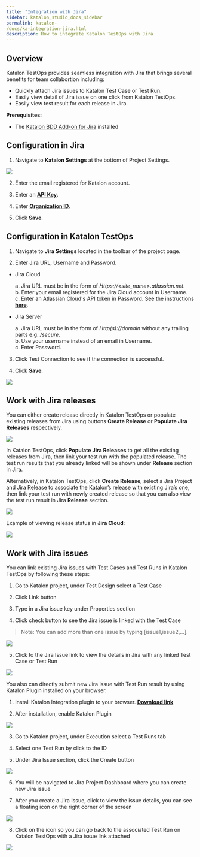 ```yaml
---
title: "Integration with Jira" 
sidebar: katalon_studio_docs_sidebar
permalink: katalon-
/docs/ka-integration-jira.html 
description: How to integrate Katalon TestOps with Jira
---
```

## Overview

Katalon TestOps provides seamless integration with Jira that brings several benefits for team collabortion including:
* Quickly attach Jira issues to Katalon Test Case or Test Run.
* Easily view detail of Jira issue on one click from Katalon TestOps.
* Easily view test result for each release in Jira.

**Prerequisites:**
* The [Katalon BDD Add-on for Jira](https://docs.katalon.com/katalon-studio/docs/BDD-field-jira-cloud.html#install-and-use-katalon-bdd-custom-field-in-jira-cloud) installed 

## Configuration in Jira

1. Navigate to **Katalon Settings** at the bottom of Project Settings.

![](https://github.com/katalon-studio/docs-images/raw/master/katalon-analytics/docs/jira-ka-configure/1-jira-ka-config.png)

2. Enter the email registered for Katalon account.

3. Enter an **[API Key](https://docs.katalon.com/katalon-analytics/docs/api-key.html)**.

4. Enter **[Organization ID](https://docs.katalon.com/katalon-analytics/docs/getting-started.html)**.

5. Click **Save**.

## Configuration in Katalon TestOps

1. Navigate to **Jira Settings** located in the toolbar of the project page.

2. Enter Jira URL, Username and Password.

* Jira Cloud

    a. Jira URL must be in the form of _Https://<site_name>.atlassian.net_.\
    b. Enter your email registered for the Jira Cloud account in Username.\
    c. Enter an Atlassian Cloud's API token in Password. See the instructions **[here](https://confluence.atlassian.com/cloud/api-tokens-938839638.html)**.

* Jira Server

    a. Jira URL must be in the form of _Http(s)://domain_ without any trailing parts e.g. _/secure_.\
    b. Use your username instead of an email in Username.\
    c. Enter Password.

3. Click Test Connection to see if the connection is successful.

4. Click **Save**.

![](https://github.com/katalon-studio/docs-images/blob/master/katalon-analytics/docs/jira-ka-configure/2-jira-ka-config.JPG)

## Work with Jira releases

You can either create release directly in Katalon TestOps or populate existing releases from Jira using buttons **Create Release** or **Populate Jira Releases** respectively.

![](https://github.com/katalon-studio/docs-images/blob/master/katalon-analytics/docs/jira-ka-configure/ka-create-release.JPG)

In Katalon TestOps, click **Populate Jira Releases** to get all the existing releases from Jira, then link your test run with the populated release. The test run results that you already linked will be shown under **Release** section in Jira.

Alternatively, in Katalon TestOps, click **Create Release**, select a Jira Project and Jira Release to associate the Katalon’s release with existing Jira’s one, then link your test run with newly created release so that you can also view the test run result in Jira **Release** section.

![](https://github.com/katalon-studio/docs-images/blob/master/katalon-analytics/docs/jira-ka-configure/ka-create-release-2.JPG)

Example of viewing release status in **Jira Cloud**:

![](https://github.com/katalon-studio/docs-images/blob/master/katalon-analytics/docs/jira-ka-configure/jira-release-result-example.JPG)


## Work with Jira issues

You can link existing Jira issues with Test Cases and Test Runs in Katalon TestOps by following these steps:
1. Go to Katalon project, under Test Design select a Test Case

2. Click Link button

3. Type in a Jira issue key under Properties section

4. Click check button to see the Jira issue is linked with the Test Case

> Note: You can add more than one issue by typing [issue1,issue2,...].

![](https://github.com/katalon-studio/docs-images/blob/master/katalon-analytics/docs/jira-ka-configure/ka-link-jira-issue-with-test-case.JPG)

5. Click to the Jira Issue link to view the details in Jira with any linked Test Case or Test Run

![](https://github.com/katalon-studio/docs-images/blob/master/katalon-analytics/docs/jira-ka-configure/jira-issue-detail-with-linked-test-case.JPG)

You also can directly submit new Jira issue with Test Run result by using Katalon Plugin installed on your browser.

1. Install Katalon Integration plugin to your browser. **[Download link](https://chrome.google.com/webstore/category/extensions)**

2. After installation, enable Katalon Plugin

![](https://github.com/katalon-studio/docs-images/blob/master/katalon-analytics/docs/jira-ka-configure/katalon-plugin-installed.JPG)

3. Go to Katalon project, under Execution select a Test Runs tab

4. Select one Test Run by click to the ID

5. Under Jira Issue section, click the Create button


![](https://github.com/katalon-studio/docs-images/blob/master/katalon-analytics/docs/jira-ka-configure/ka-create-jira-issue.JPG)

6. You will be navigated to Jira Project Dashboard where you can create new Jira issue

7. After you create a Jira Issue, click to view the issue details, you can see a floating icon on the right corner of the screen

![](https://github.com/katalon-studio/docs-images/blob/master/katalon-analytics/docs/jira-ka-configure/jira-issue-detail-with-floating-katalon-icon.JPG)

8. Click on the icon so you can go back to the associated Test Run on Katalon TestOps with a Jira issue link attached

![](https://github.com/katalon-studio/docs-images/blob/master/katalon-analytics/docs/jira-ka-configure/ka-linked-jira-issue-with-test-execution.JPG)
